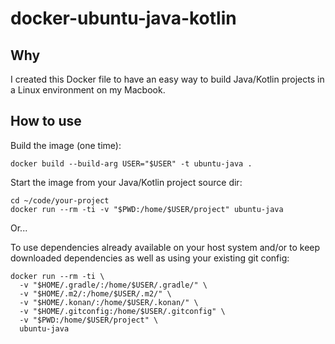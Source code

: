 # docker-ubuntu-java-kotlin

## Why

I created this Docker file to have an easy way to build Java/Kotlin projects in a Linux environment on my Macbook.

## How to use

Build the image (one time):

```
docker build --build-arg USER="$USER" -t ubuntu-java .
```

Start the image from your Java/Kotlin project source dir:

```
cd ~/code/your-project
docker run --rm -ti -v "$PWD:/home/$USER/project" ubuntu-java
```

Or... 

To use dependencies already available on your host system
and/or to keep downloaded dependencies
as well as using your existing git config:

```
docker run --rm -ti \
  -v "$HOME/.gradle/:/home/$USER/.gradle/" \
  -v "$HOME/.m2/:/home/$USER/.m2/" \
  -v "$HOME/.konan/:/home/$USER/.konan/" \
  -v "$HOME/.gitconfig:/home/$USER/.gitconfig" \
  -v "$PWD:/home/$USER/project" \
  ubuntu-java
```
